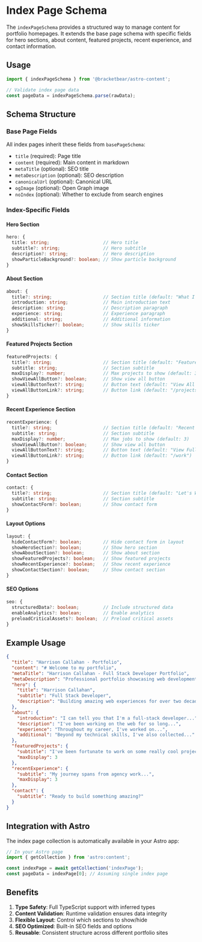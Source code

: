 # Index Page Schema

The `indexPageSchema` provides a structured way to manage content for portfolio homepages. It extends the base page schema with specific fields for hero sections, about content, featured projects, recent experience, and contact information.

## Usage

```typescript
import { indexPageSchema } from '@bracketbear/astro-content';

// Validate index page data
const pageData = indexPageSchema.parse(rawData);
```

## Schema Structure

### Base Page Fields
All index pages inherit these fields from `basePageSchema`:
- `title` (required): Page title
- `content` (required): Main content in markdown
- `metaTitle` (optional): SEO title
- `metaDescription` (optional): SEO description
- `canonicalUrl` (optional): Canonical URL
- `ogImage` (optional): Open Graph image
- `noIndex` (optional): Whether to exclude from search engines

### Index-Specific Fields

#### Hero Section
```typescript
hero: {
  title: string;                    // Hero title
  subtitle?: string;                // Hero subtitle
  description?: string;             // Hero description
  showParticleBackground?: boolean; // Show particle background
}
```

#### About Section
```typescript
about: {
  title?: string;                   // Section title (default: "What I Do")
  introduction: string;             // Main introduction text
  description: string;              // Description paragraph
  experience: string;               // Experience paragraph
  additional: string;               // Additional information
  showSkillsTicker?: boolean;       // Show skills ticker
}
```

#### Featured Projects Section
```typescript
featuredProjects: {
  title?: string;                   // Section title (default: "Featured Projects")
  subtitle: string;                 // Section subtitle
  maxDisplay?: number;              // Max projects to show (default: 3)
  showViewAllButton?: boolean;      // Show view all button
  viewAllButtonText?: string;       // Button text (default: "View All Projects →")
  viewAllButtonLink?: string;       // Button link (default: "/projects")
}
```

#### Recent Experience Section
```typescript
recentExperience: {
  title?: string;                   // Section title (default: "Recent Experience")
  subtitle: string;                 // Section subtitle
  maxDisplay?: number;              // Max jobs to show (default: 3)
  showViewAllButton?: boolean;      // Show view all button
  viewAllButtonText?: string;       // Button text (default: "View Full Work History →")
  viewAllButtonLink?: string;       // Button link (default: "/work")
}
```

#### Contact Section
```typescript
contact: {
  title?: string;                   // Section title (default: "Let's Work Together")
  subtitle: string;                 // Section subtitle
  showContactForm?: boolean;        // Show contact form
}
```

#### Layout Options
```typescript
layout: {
  hideContactForm?: boolean;        // Hide contact form in layout
  showHeroSection?: boolean;        // Show hero section
  showAboutSection?: boolean;       // Show about section
  showFeaturedProjects?: boolean;   // Show featured projects
  showRecentExperience?: boolean;   // Show recent experience
  showContactSection?: boolean;     // Show contact section
}
```

#### SEO Options
```typescript
seo: {
  structuredData?: boolean;         // Include structured data
  enableAnalytics?: boolean;        // Enable analytics
  preloadCriticalAssets?: boolean;  // Preload critical assets
}
```

## Example Usage

```json
{
  "title": "Harrison Callahan - Portfolio",
  "content": "# Welcome to my portfolio",
  "metaTitle": "Harrison Callahan - Full Stack Developer Portfolio",
  "metaDescription": "Professional portfolio showcasing web development projects",
  "hero": {
    "title": "Harrison Callahan",
    "subtitle": "Full Stack Developer",
    "description": "Building amazing web experiences for over two decades"
  },
  "about": {
    "introduction": "I can tell you that I'm a full-stack developer...",
    "description": "I've been working on the web for so long...",
    "experience": "Throughout my career, I've worked on...",
    "additional": "Beyond my technical skills, I've also collected..."
  },
  "featuredProjects": {
    "subtitle": "I've been fortunate to work on some really cool projects...",
    "maxDisplay": 3
  },
  "recentExperience": {
    "subtitle": "My journey spans from agency work...",
    "maxDisplay": 3
  },
  "contact": {
    "subtitle": "Ready to build something amazing?"
  }
}
```

## Integration with Astro

The index page collection is automatically available in your Astro app:

```typescript
// In your Astro page
import { getCollection } from 'astro:content';

const indexPage = await getCollection('indexPage');
const pageData = indexPage[0]; // Assuming single index page
```

## Benefits

1. **Type Safety**: Full TypeScript support with inferred types
2. **Content Validation**: Runtime validation ensures data integrity
3. **Flexible Layout**: Control which sections to show/hide
4. **SEO Optimized**: Built-in SEO fields and options
5. **Reusable**: Consistent structure across different portfolio sites 